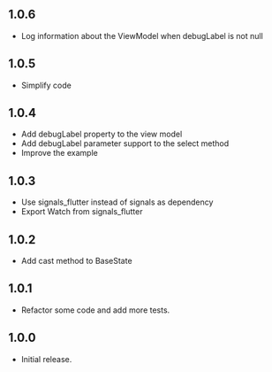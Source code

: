 ## 1.0.6

* Log information about the ViewModel when debugLabel is not null

## 1.0.5

* Simplify code

## 1.0.4

* Add debugLabel property to the view model
* Add debugLabel parameter support to the select method
* Improve the example

## 1.0.3

* Use signals_flutter instead of signals as dependency
* Export Watch from signals_flutter

## 1.0.2

* Add cast method to BaseState

## 1.0.1

* Refactor some code and add more tests.

## 1.0.0

* Initial release.
